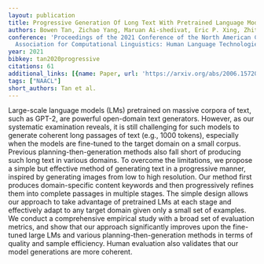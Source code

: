 ```yaml
---
layout: publication
title: Progressive Generation Of Long Text With Pretrained Language Models
authors: Bowen Tan, Zichao Yang, Maruan Ai-shedivat, Eric P. Xing, Zhiting Hu
conference: 'Proceedings of the 2021 Conference of the North American Chapter of the
  Association for Computational Linguistics: Human Language Technologies'
year: 2021
bibkey: tan2020progressive
citations: 61
additional_links: [{name: Paper, url: 'https://arxiv.org/abs/2006.15720'}]
tags: ["NAACL"]
short_authors: Tan et al.
---
```

Large-scale language models (LMs) pretrained on massive corpora of text, such
as GPT-2, are powerful open-domain text generators. However, as our systematic
examination reveals, it is still challenging for such models to generate
coherent long passages of text (e.g., 1000 tokens), especially when the models
are fine-tuned to the target domain on a small corpus. Previous
planning-then-generation methods also fall short of producing such long text in
various domains. To overcome the limitations, we propose a simple but effective
method of generating text in a progressive manner, inspired by generating
images from low to high resolution. Our method first produces domain-specific
content keywords and then progressively refines them into complete passages in
multiple stages. The simple design allows our approach to take advantage of
pretrained LMs at each stage and effectively adapt to any target domain given
only a small set of examples. We conduct a comprehensive empirical study with a
broad set of evaluation metrics, and show that our approach significantly
improves upon the fine-tuned large LMs and various planning-then-generation
methods in terms of quality and sample efficiency. Human evaluation also
validates that our model generations are more coherent.